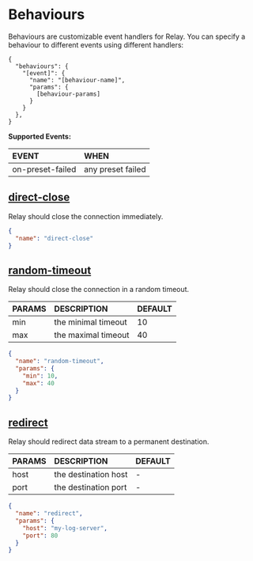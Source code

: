 # Behaviours

Behaviours are customizable event handlers for Relay. You can specify a behaviour to different events using different handlers:

```
{
  "behaviours": {
    "[event]": {
      "name": "[behaviour-name]",
      "params": {
        [behaviour-params]
      }
    }
  },
}
```

**Supported Events:**

|      EVENT       |       WHEN        |
| :--------------- | :---------------- |
| on-preset-failed | any preset failed |

## [direct-close]

Relay should close the connection immediately.

```json
{
  "name": "direct-close"
}
```

## [random-timeout]

Relay should close the connection in a random timeout.

| PARAMS |     DESCRIPTION     | DEFAULT |
| :----- | :------------------ | :------ |
| min    | the minimal timeout | 10      |
| max    | the maximal timeout | 40      |

```json
{
  "name": "random-timeout",
  "params": {
    "min": 10,
    "max": 40
  }
}
```

## [redirect]

Relay should redirect data stream to a permanent destination.

| PARAMS |     DESCRIPTION      | DEFAULT |
| :----- | :------------------- | :------ |
| host   | the destination host | -       |
| port   | the destination port | -       |

```json
{
  "name": "redirect",
  "params": {
    "host": "my-log-server",
    "port": 80
  }
}
```

[direct-close]: ../../src/behaviours/direct-close.js
[random-timeout]: ../../src/behaviours/random-timeout.js
[redirect]: ../../src/behaviours/redirect.js
